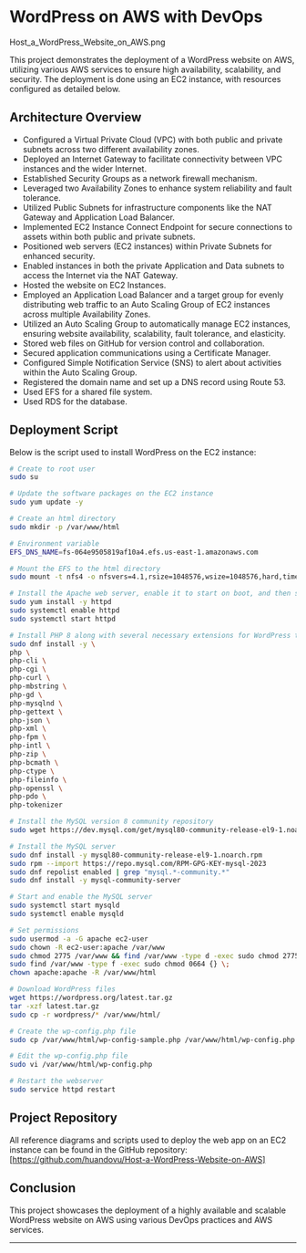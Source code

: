 
# WordPress on AWS with DevOps

Host_a_WordPress_Website_on_AWS.png

This project demonstrates the deployment of a WordPress website on AWS, utilizing various AWS services to ensure high availability, scalability, and security. The deployment is done using an EC2 instance, with resources configured as detailed below.

## Architecture Overview

- Configured a Virtual Private Cloud (VPC) with both public and private subnets across two different availability zones.
- Deployed an Internet Gateway to facilitate connectivity between VPC instances and the wider Internet.
- Established Security Groups as a network firewall mechanism.
- Leveraged two Availability Zones to enhance system reliability and fault tolerance.
- Utilized Public Subnets for infrastructure components like the NAT Gateway and Application Load Balancer.
- Implemented EC2 Instance Connect Endpoint for secure connections to assets within both public and private subnets.
- Positioned web servers (EC2 instances) within Private Subnets for enhanced security.
- Enabled instances in both the private Application and Data subnets to access the Internet via the NAT Gateway.
- Hosted the website on EC2 Instances.
- Employed an Application Load Balancer and a target group for evenly distributing web traffic to an Auto Scaling Group of EC2 instances across multiple Availability Zones.
- Utilized an Auto Scaling Group to automatically manage EC2 instances, ensuring website availability, scalability, fault tolerance, and elasticity.
- Stored web files on GitHub for version control and collaboration.
- Secured application communications using a Certificate Manager.
- Configured Simple Notification Service (SNS) to alert about activities within the Auto Scaling Group.
- Registered the domain name and set up a DNS record using Route 53.
- Used EFS for a shared file system.
- Used RDS for the database.

## Deployment Script

Below is the script used to install WordPress on the EC2 instance:

```bash
# Create to root user
sudo su

# Update the software packages on the EC2 instance 
sudo yum update -y

# Create an html directory 
sudo mkdir -p /var/www/html

# Environment variable
EFS_DNS_NAME=fs-064e9505819af10a4.efs.us-east-1.amazonaws.com

# Mount the EFS to the html directory 
sudo mount -t nfs4 -o nfsvers=4.1,rsize=1048576,wsize=1048576,hard,timeo=600,retrans=2,noresvport "$EFS_DNS_NAME":/ /var/www/html

# Install the Apache web server, enable it to start on boot, and then start the server immediately
sudo yum install -y httpd
sudo systemctl enable httpd 
sudo systemctl start httpd

# Install PHP 8 along with several necessary extensions for WordPress to run
sudo dnf install -y \
php \
php-cli \
php-cgi \
php-curl \
php-mbstring \
php-gd \
php-mysqlnd \
php-gettext \
php-json \
php-xml \
php-fpm \
php-intl \
php-zip \
php-bcmath \
php-ctype \
php-fileinfo \
php-openssl \
php-pdo \
php-tokenizer

# Install the MySQL version 8 community repository
sudo wget https://dev.mysql.com/get/mysql80-community-release-el9-1.noarch.rpm 

# Install the MySQL server
sudo dnf install -y mysql80-community-release-el9-1.noarch.rpm 
sudo rpm --import https://repo.mysql.com/RPM-GPG-KEY-mysql-2023
sudo dnf repolist enabled | grep "mysql.*-community.*"
sudo dnf install -y mysql-community-server 

# Start and enable the MySQL server
sudo systemctl start mysqld
sudo systemctl enable mysqld

# Set permissions
sudo usermod -a -G apache ec2-user
sudo chown -R ec2-user:apache /var/www
sudo chmod 2775 /var/www && find /var/www -type d -exec sudo chmod 2775 {} \;
sudo find /var/www -type f -exec sudo chmod 0664 {} \;
chown apache:apache -R /var/www/html 

# Download WordPress files
wget https://wordpress.org/latest.tar.gz
tar -xzf latest.tar.gz
sudo cp -r wordpress/* /var/www/html/

# Create the wp-config.php file
sudo cp /var/www/html/wp-config-sample.php /var/www/html/wp-config.php

# Edit the wp-config.php file
sudo vi /var/www/html/wp-config.php

# Restart the webserver
sudo service httpd restart
```

## Project Repository

All reference diagrams and scripts used to deploy the web app on an EC2 instance can be found in the GitHub repository: [https://github.com/huandovu/Host-a-WordPress-Website-on-AWS]

## Conclusion

This project showcases the deployment of a highly available and scalable WordPress website on AWS using various DevOps practices and AWS services.

---
